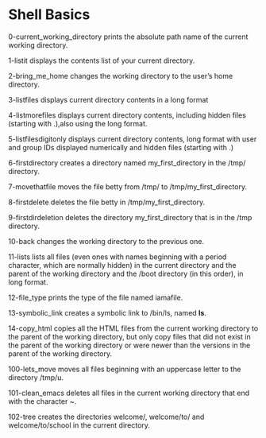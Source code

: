 # Shell Basics
0-current_working_directory prints the absolute path name of the current working directory.

1-listit displays the contents list of your current directory.

2-bring_me_home changes the working directory to the user’s home directory.

3-listfiles displays current directory contents in a long format

4-listmorefiles displays current directory contents, including hidden files (starting with .),also using the long format.

5-listfilesdigitonly displays current directory contents, long format with user and group IDs displayed numerically and hidden files (starting with .)

6-firstdirectory creates a directory named my_first_directory in the /tmp/ directory.

7-movethatfile moves the file betty from /tmp/ to /tmp/my_first_directory.

8-firstdelete deletes the file betty in /tmp/my_first_directory.

9-firstdirdeletion deletes the directory my_first_directory that is in the /tmp directory.

10-back changes the working directory to the previous one.

11-lists lists all files (even ones with names beginning with a period character, which are normally hidden) in the current directory and the parent of the working directory and the /boot directory (in this order), in long format.

12-file_type prints the type of the file named iamafile.

13-symbolic_link creates a symbolic link to /bin/ls, named __ls__.

14-copy_html copies all the HTML files from the current working directory to the parent of the working directory, but only copy files that did not exist in the parent of the working directory or were newer than the versions in the parent of the working directory.

100-lets_move moves all files beginning with an uppercase letter to the directory /tmp/u.

101-clean_emacs deletes all files in the current working directory that end with the character ~.

102-tree creates the directories welcome/, welcome/to/ and welcome/to/school in the current directory.
